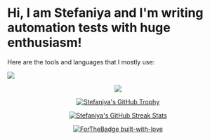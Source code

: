 # Hi, I am Stefaniya and I'm writing automation tests with huge enthusiasm!

Here are the tools and languages that I mostly use:

<a href="https://skillicons.dev">
  <img src="https://skillicons.dev/icons?i=cs,js,html,css,postman,docker,dotnet,visualstudio,vscode,nodejs,github,selenium,grafana,prometheus,mongodb,mysql,windows,wordpress&perline=6" />
</a>

<p align="center">
  <img src="https://github-readme-stats.vercel.app/api/top-langs/?username=StefRuseva88&theme=synthwave" />
</p>

<p align="center">
  <a href="https://github.com/ryo-ma/github-profile-trophy">
    <img src="https://github-profile-trophy.vercel.app/?username=StefRuseva88&row=1" alt="Stefaniya's GitHub Trophy">
  </a>
</p>

<p align="center">
  <a href="https://github.com/DenverCoder1/github-readme-streak-stats">
    <img src="https://github-readme-streak-stats.herokuapp.com/?user=StefRuseva88&theme=blue-green" alt="Stefaniya's GitHub Streak Stats">
  </a>
</p>

<p align="center">
  <a href="https://GitHub.com/Naereen/">
    <img src="http://ForTheBadge.com/images/badges/built-with-love.svg" alt="ForTheBadge built-with-love">
  </a>
</p>
